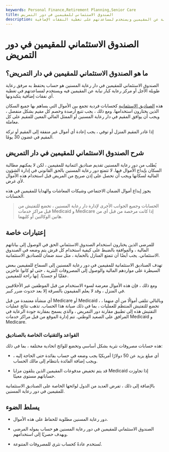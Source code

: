 ```yaml
---
keywords: Personal Finance,Retirement Planning,Senior Care
title: الصندوق الاستئماني للمقيمين في دور التمريض
description: الصندوق الاستئماني للمقيمين في دار رعاية المسنين هو حساب يتم الاحتفاظ به نيابة عن المقيمين ويستخدم لمساعدتهم على تغطية النفقات الإضافية.
---
```


# الصندوق الاستئماني للمقيمين في دور التمريض
## ما هو الصندوق الاستئماني للمقيمين في دار التمريض؟

الصندوق الاستئماني للمقيمين في دار رعاية المسنين هو حساب يحتفظ به مرفق رعاية طويلة الأجل أو مركز رعاية كبار نيابة عن المقيمين فيه ويستخدم لمساعدتهم في تغطية أي نفقات إضافية يتكبدونها.

هذه [الصناديق الاستئمانية](/trust-fund) كحسابات فردية تجمع بين الأموال التي يساهم بها جميع السكان الذين يختارون استخدامها. ومع ذلك ، يجب تتبع أرصدة وخصم كل مقيم بشكل منفصل ، ويجب أن يوافق المقيم في دار رعاية المسنين أو الممثل المالي المعين للمقيم على كل معاملة.

إذا غادر المقيم المنزل أو توفي ، يجب إعادة أي أموال غير منفقة إلى المقيم أو تركة المقيم في غضون 30 يومًا.

## شرح الصندوق الاستئماني للمقيمين في دار التمريض

يُطلب من دور رعاية المسنين تقديم صناديق ائتمانية للمقيمين ، لكن لا يمكنهم مطالبة السكان بإيداع الأموال فيها. لا تتمتع دور رعاية المسنين بالحق القانوني في إدارة الشؤون المالية لسكانها ويجب أن تحصل على إذن صريح من المريض قبل استخدام هذه الأموال لأي غرض.

يجوز إيداع أموال الضمان الاجتماعي وشيكات المعاشات والهدايا للمقيمين في هذه الحسابات.

> الحسابات وجميع الجوانب الأخرى لإدارة دار رعاية المسنين ، تخضع للتفتيش من قبل مراكز خدمات Medicaid و Medicare إذا كانت مرخصة من قبل أي من هاتين الوكالتين أو كليهما.

>

## إعتبارات خاصة

للمرضى الذين يختارون استخدام الصندوق الاستئماني الحق في الوصول إلى بياناتهم المالية ، والموافقة بالضبط على كيفية استخدام كل قرش يتم وضعه في الصندوق الاستئماني. يجب أيضًا أن تتمتع المنازل بالحماية ، مثل سند ضمان للصناديق الاستئمانية.

تهدف الصناديق الاستئمانية للمقيمين في دور رعاية المسنين إلى السماح للمقيمين ببعض السيطرة على مواردهم المالية والوصول إلى المصروفات النثرية ، حتى لو كانوا عاجزين عقليًا أو جسديًا. إنها راحة للمقيمين.

ومع ذلك ، فإن هذه الأموال معرضة لسوء الاستخدام من قبل الموظفين غير الأخلاقيين في المنزل ، وقد لا يعلم المقيمون بالسرقة إلا بعد حدوث ضرر كبير.

أي منشأة معتمدة من قبل Medicare أو Medicaid ، وبالتالي تتلقى أموالًا من أي منهما ، تخضع للتفتيش المنتظم للعمليات ، بما في ذلك صيانة هذا الحساب. تذهب نتائج عمليات التفتيش هذه إلى تطبيق مقارنة دور التمريض ، والذي يسمح بمقارنة جودة الرعاية في المرافق على الصعيد الوطني. تتم إدارة الموقع من قبل مراكز خدمات Medicaid و Medicare.

### القواعد والتقنيات الخاصة بالصناديق

هذه حسابات مصروفات نثرية بشكل أساسي وتخضع للوائح اتحادية مختلفة ، بما في ذلك:

- أي مبلغ يزيد عن 50 دولارًا أمريكيًا يجب وضعه في حساب بفائدة حتى الحاجة إليه ، ويجب إضافة الفائدة بانتظام إلى مالك الحساب.

- قد يتم تخفيض مدفوعات المقيمين الذين يتلقون مزايا Medicaid إذا تجاوزت حساباتهم مستوى معينًا.

بالإضافة إلى ذلك ، تفرض العديد من الدول لوائحها الخاصة على الصناديق الاستئمانية للمقيمين في دور رعاية المسنين.

## يسلط الضوء

- دور رعاية المسنين مطلوبة للحفاظ على هذه الأموال.

- الصندوق الاستئماني للمقيمين في دور رعاية المسنين هو حساب يموله المرضى ويهدف حصريًا إلى استخدامهم.

- تُستخدم عادةً كحساب نثري للمصروفات المتنوعة.

